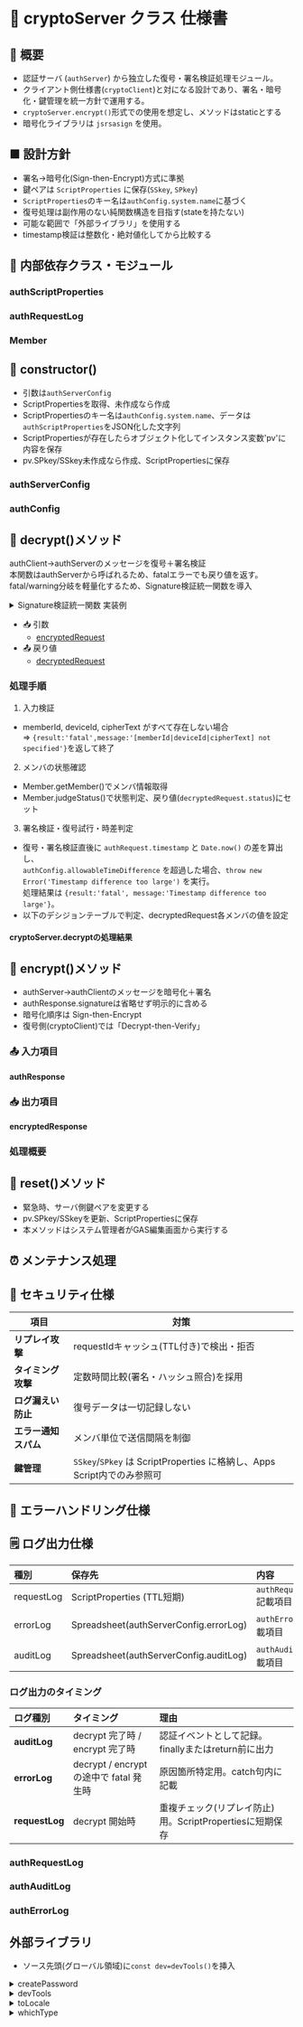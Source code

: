 # 🔐 cryptoServer クラス 仕様書

## 🧭 概要

- 認証サーバ (`authServer`) から独立した復号・署名検証処理モジュール。
- クライアント側仕様書(`cryptoClient`)と対になる設計であり、署名・暗号化・鍵管理を統一方針で運用する。
- `cryptoServer.encrypt()`形式での使用を想定し、メソッドはstaticとする
- 暗号化ライブラリは `jsrsasign` を使用。

## ■ 設計方針

- 署名→暗号化(Sign-then-Encrypt)方式に準拠  
- 鍵ペアは `ScriptProperties` に保存(`SSkey`, `SPkey`)
- `ScriptProperties`のキー名は`authConfig.system.name`に基づく
- 復号処理は副作用のない純関数構造を目指す(stateを持たない)
- 可能な範囲で「外部ライブラリ」を使用する
- timestamp検証は整数化・絶対値化してから比較する

## 🧩 内部依存クラス・モジュール

### authScriptProperties

<!--::$tmp/authScriptProperties.md::-->

### authRequestLog

<!--::$tmp/authRequestLog.md::-->

### Member

<!--::$tmp/Member.md::-->

## 🧱 constructor()

- 引数は`authServerConfig`
- ScriptPropertiesを取得、未作成なら作成
- ScriptPropertiesのキー名は`authConfig.system.name`、データは`authScriptProperties`をJSON化した文字列
- ScriptPropertiesが存在したらオブジェクト化してインスタンス変数'pv'に内容を保存
- pv.SPkey/SSkey未作成なら作成、ScriptPropertiesに保存

### authServerConfig

<!--::$tmp/authServerConfig.md::-->

### authConfig

<!--::$tmp/authConfig.md::-->

<a name="decrypt"></a>

## 🧱 decrypt()メソッド

authClient->authServerのメッセージを復号＋署名検証<br>
本関数はauthServerから呼ばれるため、fatalエラーでも戻り値を返す。<br>
fatal/warning分岐を軽量化するため、Signature検証統一関数を導入
<details><summary>Signature検証統一関数 実装例</summary>

```js
const verifySignature = (data, signature, pubkey) => {
  try {
    const sig = new KJUR.crypto.Signature({ alg: 'SHA256withRSA' });
    sig.init(pubkey);
    sig.updateString(data);
    return sig.verify(signature);
  } catch (e) { return false; }
}
```

</details>

- 📥 引数
  - [encryptedRequest](typedef.md#encryptedRequest)
- 📤 戻り値
  - [decryptedRequest](encryptedResponse.md#decryptedRequest)

### 処理手順

1. 入力検証
  - memberId, deviceId, cipherText がすべて存在しない場合<br>
    ⇒ `{result:'fatal',message:'[memberId|deviceId|cipherText] not specified'}`を返して終了
2. メンバの状態確認
  - Member.getMember()でメンバ情報取得
  - Member.judgeStatus()で状態判定、戻り値(`decryptedRequest.status`)にセット
3. 署名検証・復号試行・時差判定
  - 復号・署名検証直後に `authRequest.timestamp` と `Date.now()` の差を算出し、  
    `authConfig.allowableTimeDifference` を超過した場合、`throw new Error('Timestamp difference too large')` を実行。<br>
    処理結果は `{result:'fatal', message:'Timestamp difference too large'}`。
  - 以下のデシジョンテーブルで判定、decryptedRequest各メンバの値を設定

#### cryptoServer.decryptの処理結果

<!--::$src/cryptoServer/decrypt.decision.md::-->

<!--
- memberId,deviceId,cipherTextが全て存在
  - memberListシートからmemberId,deviceIdが合致するMemberオブジェクトの取得を試行
  - Memberオブジェクトの取得成功 ⇒ 登録済メンバ<br>
    ※以下、取得したMemberオブジェクトでdeviceIdが一致するものを`Member`と呼称
    - 加入期限内(`Date.now() < Member.expire`)
      - CPkey有効期限内(`Date.now() < Member.CPkeyUpdated + authConfig.loginLifeTime`)
        - cipherTextのSSkeyでの復号成功、authRequestを取得
          - `authRequest.signature`と署名とMemberList.CPkeyが全て一致
            -`{result:'normal',response:authRequest}`を返して終了
          - `authRequest.signature`と署名とMemberList.CPkeyのいずれかが不一致
            - `{result:'fatal',message:'Signature unmatch'}`を返して終了
        - cipherTextのSSkeyでの復号失敗
          - `{result:'fatal',message:'decrypt failed'}`を返して終了
      - CPkey有効期限外
        - `{result:'warning',message:'CPkey has expired'}`を返して終了
    - 加入期限切れ
      - `{result:'warning',message:'Membership has expired'}`を返して終了
  - Memberオブジェクトの取得不成功 ⇒ 新規加入要求
    - memberId(=メールアドレス)がメールアドレスとして適切
      - cipherTextのSSkeyでの復号を試行
      - cipherTextのSSkeyでの復号成功、authRequestを取得
        - `authRequest.signature`と署名が一致
          - `{result:'warning',message:'Member registerd'}`を返して終了
        - `authRequest.signature`と署名が不一致
          - `{result:'fatal',message:'Signature unmatch'}`を返して終了
      - cipherTextのSSkeyでの復号失敗
          - `{result:'fatal',message:'decrypt failed'}`を返して終了
    - memberId(=メールアドレス)がメールアドレスとして不適切
      - `{result:'fatal',message:'Invalid mail address'}`を返して終了
- memberId,deviceId,cipherTextのいずれかが欠落
  - `{result:'fatal',message:'[memberId|deviceId|cipherText] not specified'}`を返して終了
-->

## 🧱 encrypt()メソッド

- authServer->authClientのメッセージを暗号化＋署名
- authResponse.signatureは省略せず明示的に含める
- 暗号化順序は Sign-then-Encrypt
- 復号側(cryptoClient)では「Decrypt-then-Verify」

### 📤 入力項目

#### authResponse

<!--::$tmp/authResponse.md::-->

### 📥 出力項目

#### encryptedResponse

<!--::$tmp/decryptedRequest.md::-->

### 処理概要

## 🧱 reset()メソッド

- 緊急時、サーバ側鍵ペアを変更する
- pv.SPkey/SSkeyを更新、ScriptPropertiesに保存
- 本メソッドはシステム管理者がGAS編集画面から実行する

## ⏰ メンテナンス処理

## 🔐 セキュリティ仕様

| 項目 | 対策 |
|------|------|
| **リプレイ攻撃** | requestIdキャッシュ(TTL付き)で検出・拒否 |
| **タイミング攻撃** | 定数時間比較(署名・ハッシュ照合)を採用 |
| **ログ漏えい防止** | 復号データは一切記録しない |
| **エラー通知スパム** | メンバ単位で送信間隔を制御 |
| **鍵管理** | `SSkey`/`SPkey` は ScriptProperties に格納し、Apps Script内でのみ参照可 |

## 🧾 エラーハンドリング仕様

## 🗒️ ログ出力仕様

| 種別 | 保存先 | 内容 |
| :-- | :-- | :-- |
| requestLog | ScriptProperties (TTL短期) | `authRequestLog`記載項目 |
| errorLog | Spreadsheet(authServerConfig.errorLog) | `authErrorLog`記載項目 |
| auditLog | Spreadsheet(authServerConfig.auditLog) | `authAuditLog`記載項目 |

### ログ出力のタイミング

| ログ種別 | タイミング | 理由 |
| :-- | :-- | :-- |
| **auditLog** | decrypt 完了時 / encrypt 完了時 | 認証イベントとして記録。finallyまたはreturn前に出力 |
| **errorLog** | decrypt / encrypt の途中で fatal 発生時 | 原因箇所特定用。catch句内に記載 |
| **requestLog** | decrypt 開始時 | 重複チェック(リプレイ防止)用。ScriptPropertiesに短期保存 |

### authRequestLog

<!--::$tmp/authRequestLog.md::-->

### authAuditLog

<!--::$tmp/authAuditLog.md::-->

### authErrorLog

<!--::$tmp/authErrorLog.md::-->

## 外部ライブラリ

- ソース先頭(グローバル領域)に`const dev=devTools()`を挿入

<details><summary>createPassword</summary>

```js
//::$lib/createPassword/1.0.1/core.js::
```

</details>

<details><summary>devTools</summary>

```js
//::$lib/devTools/1.0.1/core.js::
```

</details>

<details><summary>toLocale</summary>

```js
//::$lib/toLocale/1.2.0/core.js::
```

</details>

<details><summary>whichType</summary>

```js
//::$lib/whichType/1.0.1/core.js::
```

</details>

<!--
## 🧱 proto()

### 概要

### 📤 入力項目

### 📥 出力項目
-->

